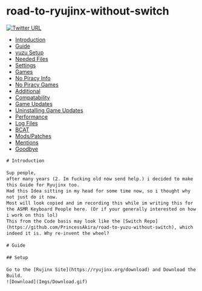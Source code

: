 # road-to-ryujinx-without-switch

[![Twitter URL](https://img.shields.io/twitter/url?label=Follow%20me&style=social&url=https%3A%2F%2Ftwitter.com%2Fpoolpartyakali)](https://twitter.com/PoolPartyAkali)

   * [Introduction](#introduction)
   * [Guide](#guide)
   * [yuzu&nbsp;Setup](#setup)
   * [Needed&nbsp;Files](#files)
   * [Settings](#settings)
   * [Games](#games)
   * [No&nbsp;Piracy&nbsp;Info](#no-piracy)
   * [No&nbsp;Piracy&nbsp;Games](#np-games) 
   * [Additional](#additional)
   * [Compatability](#compatibility) 
   * [Game&nbsp;Updates](#game-updates)
   * [Uninstalling&nbsp;Game&nbsp;Updates](#Uninstalling-Game-Updates)
   * [Performance](#performance)
   * [Log&nbsp;Files](#log-files)
   * [BCAT](#bcats)
   * [Mods/Patches](#addons)
   * [Mentions](#mentions)
   * [Goodbye](#goodbye)

    # Introduction

    Sup people,
    after many years (2. Im fucking old now send help.) i decided to make this Guide for Ryujinx too.
    Had this Idea sitting in my head for some time now, so i thought why not just do it now.
    Most will look copied and im recording this while im writing this for the ASMR Keyboard People here. (Or if your generally interested on how i work on this lol)
    This from the Code basis may look like the [Switch Repo](https://github.com/PrincessAkira/road-to-yuzu-without-switch), which indeed it is. Why re-invent the wheel?

    # Guide

    ## Setup

    Go to the [Rujinx Site](https://ryujinx.org/download) and Download the Build. 
    ![Download](Imgs/Download.gif)


